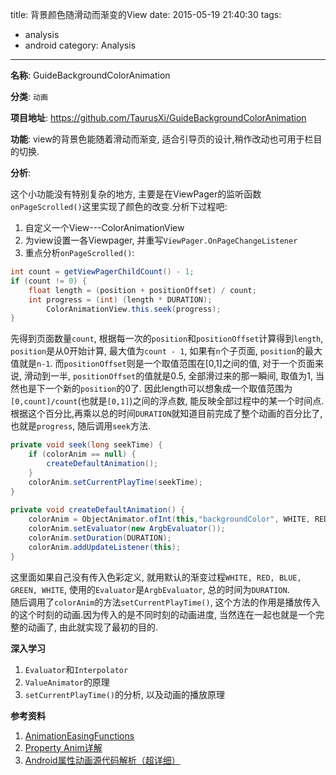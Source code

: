 title: 背景颜色随滑动而渐变的View
date: 2015-05-19 21:40:30
tags: 
- analysis
- android
category: Analysis
---
**名称**: GuideBackgroundColorAnimation

**分类**: `动画`

**项目地址**: https://github.com/TaurusXi/GuideBackgroundColorAnimation

**功能**: view的背景色能随着滑动而渐变, 适合引导页的设计,稍作改动也可用于栏目的切换.

**分析**:	

这个小功能没有特别复杂的地方, 主要是在ViewPager的监听函数`onPageScrolled()`这里实现了颜色的改变.分析下过程吧:
1.	自定义一个View---ColorAnimationView	
2.	为view设置一各Viewpager, 并重写`ViewPager.OnPageChangeListener`	
3.	重点分析`onPageScrolled()`:	

```java
int count = getViewPagerChildCount() - 1;
if (count != 0) {
    float length = (position + positionOffset) / count;
    int progress = (int) (length * DURATION);
        ColorAnimationView.this.seek(progress);
}
```

先得到页面数量`count`, 根据每一次的`position`和`positionOffset`计算得到`length`, `position`是从0开始计算, 最大值为`count - 1`, 如果有`n`个子页面, `position`的最大值就是`n-1`. 而`positionOffset`则是一个取值范围在[0,1]之间的值, 对于一个页面来说, 滑动到一半, `positionOffset`的值就是0.5, 全部滑过来的那一瞬间, 取值为1, 当然也是下一个新的`position`的0了. 因此length可以想象成一个取值范围为`[0,count]/count`(也就是`[0,1]`)之间的浮点数, 能反映全部过程中的某一个时间点.	
根据这个百分比,再乘以总的时间`DURATION`就知道目前完成了整个动画的百分比了, 也就是`progress`, 随后调用`seek`方法.	


```java
private void seek(long seekTime) {
    if (colorAnim == null) {
        createDefaultAnimation();
    }
    colorAnim.setCurrentPlayTime(seekTime);
}
  
private void createDefaultAnimation() {
    colorAnim = ObjectAnimator.ofInt(this,"backgroundColor", WHITE, RED, BLUE, GREEN, WHITE);
    colorAnim.setEvaluator(new ArgbEvaluator());
    colorAnim.setDuration(DURATION);
    colorAnim.addUpdateListener(this);
}
```

这里面如果自己没有传入色彩定义, 就用默认的渐变过程`WHITE, RED, BLUE, GREEN, WHITE`, 使用的`Evaluator`是`ArgbEvaluator`, 总的时间为`DURATION`.	
随后调用了`colorAnim`的方法`setCurrentPlayTime()`, 这个方法的作用是播放传入的这个时刻的动画.因为传入的是不同时刻的动画进度, 当然连在一起也就是一个完整的动画了, 由此就实现了最初的目的.	


**深入学习**
1.	`Evaluator`和`Interpolator`	
2.	`ValueAnimator`的原理	
3.	`setCurrentPlayTime()`的分析, 以及动画的播放原理	

**参考资料**
1.	[AnimationEasingFunctions](https://github.com/daimajia/AnimationEasingFunctions)
2.	[Property Anim详解](http://blog.csdn.net/xushuaic/article/details/40424379/)
3.	[Android属性动画源代码解析（超详细）](http://www.cnblogs.com/kissazi2/p/4249213.html)